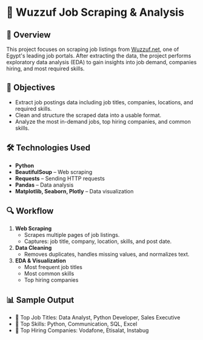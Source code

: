 # 💼 Wuzzuf Job Scraping & Analysis

## 📍 Overview
This project focuses on scraping job listings from [Wuzzuf.net](https://wuzzuf.net), one of Egypt's leading job portals. After extracting the data, the project performs exploratory data analysis (EDA) to gain insights into job demand, companies hiring, and most required skills.

## 🧠 Objectives
- Extract job postings data including job titles, companies, locations, and required skills.
- Clean and structure the scraped data into a usable format.
- Analyze the most in-demand jobs, top hiring companies, and common skills.

## 🛠️ Technologies Used
- **Python**
- **BeautifulSoup** – Web scraping
- **Requests** – Sending HTTP requests
- **Pandas** – Data analysis
- **Matplotlib, Seaborn, Plotly** – Data visualization

## 🔍 Workflow
1. **Web Scraping**  
   - Scrapes multiple pages of job listings.
   - Captures: job title, company, location, skills, and post date.
2. **Data Cleaning**  
   - Removes duplicates, handles missing values, and normalizes text.
3. **EDA & Visualization**  
   - Most frequent job titles
   - Most common skills
   - Top hiring companies

## 📊 Sample Output
- 🔹 Top Job Titles: Data Analyst, Python Developer, Sales Executive  
- 🔹 Top Skills: Python, Communication, SQL, Excel  
- 🔹 Top Hiring Companies: Vodafone, Etisalat, Instabug

